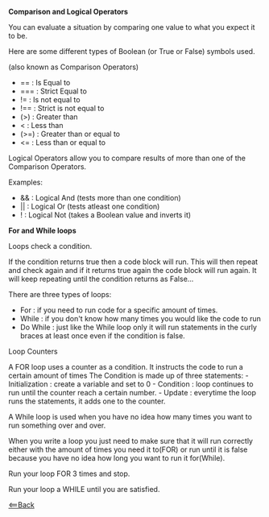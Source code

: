 **Comparison and Logical Operators**

You can evaluate a situation by comparing one value to what you expect it to be.

Here are some different types of Boolean (or True or False) symbols used.

(also known as Comparison Operators)
 - == : Is Equal to
 - === : Strict Equal to
 - != : Is not equal to
 - !== : Strict is not equal to
 - (>) : Greater than
 - < : Less than
 - (>=) : Greater than or equal to
 - <= : Less than or equal to


Logical Operators allow you to compare results of more than one of the Comparison Operators.

Examples:
 - && : Logical And
 (tests more than one condition)
 - || : Logical Or
 (tests atleast one condition)
 - ! : Logical Not
 (takes a Boolean value and inverts it)

 **For and While loops**

  Loops check a condition.

  If the condition returns true then a code block will run. This will then repeat and check again and if it returns true again the code block will run again. It will keep repeating until the condition returns as False...

  There are three types of loops:
   - For : if you need to run code for a specific amount of times.
   - While : if you don't know how many times you would like the code to run
   - Do While : just like the While loop only it will run statements in the curly braces at least once even if the condition is false.

   Loop Counters 

   A FOR loop uses a counter as a condition. It instructs the code to run a certain amount of times
   The Condition is made up of three statements:
    - Initialization : create a variable and set to 0
    - Condition : loop continues to run until the counter reach a certain number.
    - Update : everytime the loop runs the statements, it adds one to the counter.
    
 A While loop is used when you have no idea how many times you want to run something over and over.
 
 When you write a loop you just need to make sure that it will run correctly either with the amount of times you need it to(FOR) or run until it is false because you have no idea how long you want to run it for(While).

 Run your loop FOR 3 times and stop.

 Run your loop a WHILE until you are satisfied.

 [<==Back](README.md)


